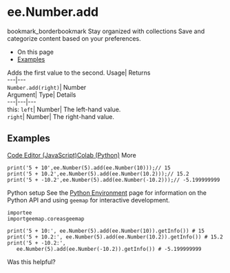  
#  ee.Number.add 
bookmark_borderbookmark Stay organized with collections  Save and categorize content based on your preferences.
  * On this page
  * [Examples](https://developers.google.com/earth-engine/apidocs/ee-number-add#examples)


Adds the first value to the second. 
Usage| Returns  
---|---  
`Number.add(right)`| Number  
Argument| Type| Details  
---|---|---  
this: `left`| Number| The left-hand value.  
`right`| Number| The right-hand value.  
## Examples
[Code Editor (JavaScript)](https://developers.google.com/earth-engine/apidocs/ee-number-add#code-editor-javascript-sample)[Colab (Python)](https://developers.google.com/earth-engine/apidocs/ee-number-add#colab-python-sample) More
```
print('5 + 10',ee.Number(5).add(ee.Number(10)));// 15
print('5 + 10.2',ee.Number(5).add(ee.Number(10.2)));// 15.2
print('5 + -10.2',ee.Number(5).add(ee.Number(-10.2)));// -5.199999999
```
Python setup
See the [ Python Environment](https://developers.google.com/earth-engine/guides/python_install) page for information on the Python API and using `geemap` for interactive development.
```
importee
importgeemap.coreasgeemap
```
```
print('5 + 10:', ee.Number(5).add(ee.Number(10)).getInfo()) # 15
print('5 + 10.2:', ee.Number(5).add(ee.Number(10.2)).getInfo()) # 15.2
print('5 + -10.2:',
   ee.Number(5).add(ee.Number(-10.2)).getInfo()) # -5.199999999
```

Was this helpful?
